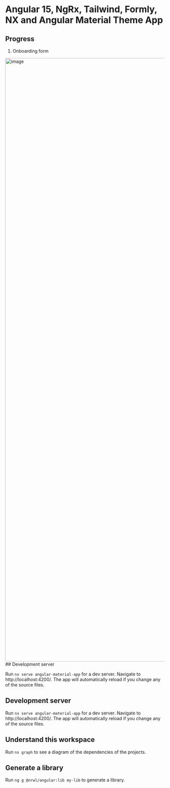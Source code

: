 # Angular 15, NgRx, Tailwind, Formly, NX and Angular Material Theme App

## Progress
1. Onboarding form
<img width="1904" alt="image" src="https://user-images.githubusercontent.com/17792496/209464001-189524ce-bc99-49bf-b760-b2aadf28c26e.png">
## Development server

Run `nx serve angular-material-app` for a dev server. Navigate to http://localhost:4200/. The app will automatically reload if you change any of the source files.

## Development server

Run `nx serve angular-material-app` for a dev server. Navigate to http://localhost:4200/. The app will automatically reload if you change any of the source files.

## Understand this workspace

Run `nx graph` to see a diagram of the dependencies of the projects.

## Generate a library

Run `ng g @nrwl/angular:lib my-lib` to generate a library.
